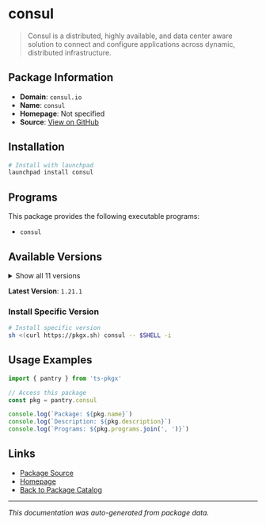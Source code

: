 # consul

> Consul is a distributed, highly available, and data center aware solution to connect and configure applications across dynamic, distributed infrastructure.

## Package Information

- **Domain**: `consul.io`
- **Name**: `consul`
- **Homepage**: Not specified
- **Source**: [View on GitHub](https://github.com/pkgxdev/pantry/tree/main/projects/consul.io/package.yml)

## Installation

```bash
# Install with launchpad
launchpad install consul
```

## Programs

This package provides the following executable programs:

- `consul`

## Available Versions

<details>
<summary>Show all 11 versions</summary>

- `1.21.1`, `1.21.0`, `1.20.6`, `1.20.5`, `1.20.4`
- `1.20.3`, `1.20.2`, `1.20.1`, `1.20.0`, `1.19.2`
- `1.19.1`

</details>

**Latest Version**: `1.21.1`

### Install Specific Version

```bash
# Install specific version
sh <(curl https://pkgx.sh) consul -- $SHELL -i
```

## Usage Examples

```typescript
import { pantry } from 'ts-pkgx'

// Access this package
const pkg = pantry.consul

console.log(`Package: ${pkg.name}`)
console.log(`Description: ${pkg.description}`)
console.log(`Programs: ${pkg.programs.join(', ')}`)
```

## Links

- [Package Source](https://github.com/pkgxdev/pantry/tree/main/projects/consul.io/package.yml)
- [Homepage](#)
- [Back to Package Catalog](../../package-catalog.md)

---

*This documentation was auto-generated from package data.*
